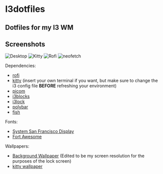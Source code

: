 # I3dotfiles

## Dotfiles for my I3 WM

## Screenshots

![Desktop](https://i.imgur.com/CUxEIo6.png)
![Kitty](https://i.imgur.com/mc9hL4J.png)
![Rofi](https://i.imgur.com/nAbYuA0.png)
![neofetch](https://i.imgur.com/NgLEx9c.png)

Dependencies:

- [rofi](https://github.com/davatorium/rofi)
- [kitty](https://sw.kovidgoyal.net/kitty/) (insert your own terminal if you want, but make sure to change the i3 config file **BEFORE** refreshing your environment)
- [picom](https://github.com/yshui/picom)
- [i3blocks](https://github.com/vivien/i3blocks)
- [i3lock](https://i3wm.org/i3lock/)
- [polybar](https://github.com/polybar/polybar)
- [fish](https://fishshell.com/)

Fonts:

- [System San Francisco Display](https://github.com/supermarin/YosemiteSanFranciscoFont)
- [Fort Awesome](https://fortawesome.com/)

Wallpapers:

- [Background Wallpaper](https://www.celjaded.com/review-inscryption/) (Edited to be my screen resolution for the purposes of the lock screen)
- [kitty wallpaper](https://wall.alphacoders.com/by_sub_category.php?id=169722&name=Dark+Souls+Wallpapers)
